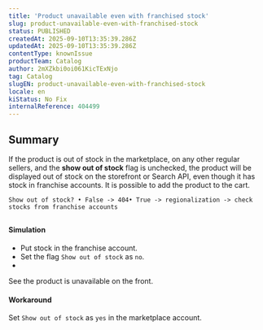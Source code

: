 ```yaml
---
title: 'Product unavailable even with franchised stock'
slug: product-unavailable-even-with-franchised-stock
status: PUBLISHED
createdAt: 2025-09-10T13:35:39.286Z
updatedAt: 2025-09-10T13:35:39.286Z
contentType: knownIssue
productTeam: Catalog
author: 2mXZkbi0oi061KicTExNjo
tag: Catalog
slugEN: product-unavailable-even-with-franchised-stock
locale: en
kiStatus: No Fix
internalReference: 404499
---
```


## Summary


If the product is out of stock in the marketplace, on any other regular sellers, and the **show out of stock** flag is unchecked, the product will be displayed out of stock on the storefront or Search API, even though it has stock in franchise accounts. It is possible to add the product to the cart.


    Show out of stock? • False -> 404• True -> regionalization -> check stocks from franchise accounts

##

#### Simulation



- Put stock in the franchise account.
- Set the flag `Show out of stock` as `no`.
-

See the product is unavailable on the front.



#### Workaround


Set `Show out of stock` as `yes` in the marketplace account.


